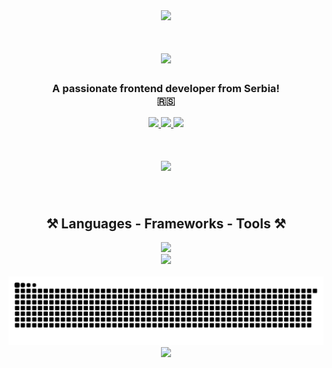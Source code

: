 <div align="center">
    <a href="https://semper.blue" target="_blank">
        <img src="https://img.shields.io/badge/Visit%20semper.blue-0078D4?style=for-the-badge&logo=link&logoColor=white" />
    </a>
    <h1>
        <img src="https://readme-typing-svg.herokuapp.com/?font=Righteous&size=35&center=true&vCenter=true&width=500&height=70&duration=4000&lines=Hi+There!+👋;+I'm+Luka+Semper+Tizic!;" />
    </h1>
</div>

<h3 align="center">A passionate frontend developer from Serbia! </br> 🇷🇸 </h3>

<div align="center"> 
  <a href="https://semper.blue" target="_blank">
    <img src="https://img.shields.io/badge/semper.blue-333333?style=for-the-badge&logo=web&logoColor=blue" />
  </a>
  <a href="mailto:lukatizic7@gmail.com">
    <img src="https://img.shields.io/badge/Gmail-333333?style=for-the-badge&logo=gmail&logoColor=red" />
  </a>
  <a href="https://www.linkedin.com/in/luka-tizi%C4%87-529a1b240/" target="_blank">
    <img src="https://img.shields.io/badge/LinkedIn-0077B5?style=for-the-badge&logo=linkedin&logoColor=white" target="_blank" />
  </a>
</div>

<h1 align="center">
    <img src="https://media.giphy.com/media/bGgsc5mWoryfgKBx1u/giphy.gif" height='200px' />
</h1>


<br/>



 
<h2 align="center">⚒️ Languages - Frameworks - Tools ⚒️</h2>
<div align="center">
    <img src="https://skillicons.dev/icons?i=javascript,html,css,react,nextjs,tailwind,mui,figma" /> </br>
    <img src="https://skillicons.dev/icons?i=github,git,nodejs,typescript,express,mongodb,mysql,vscode" />
</div>

<br/>

<div align="center">
  <img alt="snake eating my contributions" src="https://raw.githubusercontent.com/LukaTizic/lukatizic/output/github-contribution-grid-snake.svg" />
    <img src="https://readme-typing-svg.herokuapp.com/?font=Righteous&size=20&center=true&vCenter=true&width=500&height=70&duration=2000&lines=🐍+Gotta+Eat+Them+All!+🐍;" />

  <br/><br/><br/>
</div>



